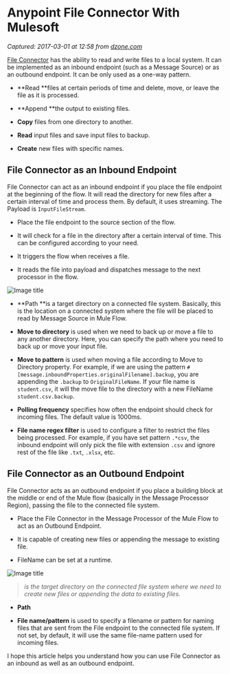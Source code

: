 # Anypoint File Connector With Mulesoft

_Captured: 2017-03-01 at 12:58 from [dzone.com](https://dzone.com/articles/anypoint-file-connector-with-mulesoft)_

[File Connector](https://docs.mulesoft.com/mule-user-guide/v/3.8/file-connector) has the ability to read and write files to a local system. It can be implemented as an inbound endpoint (such as a Message Source) or as an outbound endpoint. It can be only used as a one-way pattern.

  * **Read **files at certain periods of time and delete, move, or leave the file as it is processed.

  * **Append **the output to existing files.

  * **Copy** files from one directory to another.

  * **Read** input files and save input files to backup.

  * **Create** new files with specific names.

## File Connector as an Inbound Endpoint

File Connector can act as an inbound endpoint if you place the file endpoint at the beginning of the flow. It will read the directory for new files after a certain interval of time and process them. By default, it uses streaming. The Payload is `InputFileStream`.

  * Place the file endpoint to the source section of the flow.

  * It will check for a file in the directory after a certain interval of time. This can be configured according to your need.

  * It triggers the flow when receives a file.

  * It reads the file into payload and dispatches message to the next processor in the flow.

![Image title](https://dzone.com/storage/temp/4382536-file.png)

  * **Path **is a target directory on a connected file system. Basically, this is the location on a connected system where the file will be placed to read by Message Source in Mule Flow.

  * **Move to directory** is used when we need to back up or move a file to any another directory. Here, you can specify the path where you need to back up or move your input file.

  * **Move to pattern** is used when moving a file according to Move to Directory property. For example, if we are using the pattern `#[message.inboundProperties.originalFilename].backup`, you are appending the `.backup` to `OriginalFileName`. If your file name is `student.csv`, it will the move file to the directory with a new FileName `student.csv.backup`.

  * **Polling frequency** specifies how often the endpoint should check for incoming files. The default value is 1000ms.

  * **File name regex filter** is used to configure a filter to restrict the files being processed. For example, if you have set pattern `.*csv`, the inbound endpoint will only pick the file with extension `.csv` and ignore rest of the file like `.txt`, `.xlsx`, etc.

## File Connector as an Outbound Endpoint

File Connector acts as an outbound endpoint if you place a building block at the middle or end of the Mule flow (basically in the Message Processor Region), passing the file to the connected file system.

  * Place the File Connector in the Message Processor of the Mule Flow to act as an Outbound Endpoint.

  * It is capable of creating new files or appending the message to existing file.

  * FileName can be set at a runtime.

![Image title](https://dzone.com/storage/temp/4382553-output-file.png)

> _is the target directory on the connected file system where we need to create new files or appending the data to existing files._

  * **Path**

  * **File name/pattern** is used to specify a filename or pattern for naming files that are sent from the File endpoint to the connected file system. If not set, by default, it will use the same file-name pattern used for incoming files.

I hope this article helps you understand how you can use File Connector as an inbound as well as an outbound endpoint.
